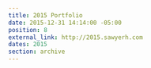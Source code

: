 ```yaml
---
title: 2015 Portfolio
date: 2015-12-31 14:14:00 -05:00
position: 8
external_link: http://2015.sawyerh.com
dates: 2015
section: archive
---
```


